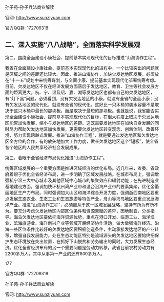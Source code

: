 孙子苑-孙子兵法商业解读

官网: http://www.sunziyuan.com

官方QQ群: 172709318

## 二、深入实施“八八战略”，全面落实科学发展观

第二，围绕全面建设小康社会、提前基本实现现代化的目标推进“山海协作工程”。

我省在全面建设小康社会、提前基本实现现代化的进程中，一个比较突出的问题就是区域之间的差距还比较大。因此，推进山海协作，加快欠发达地区发展，必须放在“十一五”规划中来统筹谋划，与全面小康、提前基本实现现代化部署统筹考虑。目前，欠发达地区不仅在经济发展方面落后于发达地区，教育、卫生等社会发展方面的距离更大。杭、宁、温及绍、嘉、湖等发达地区也都有自己的欠发达地区，有“灯下黑”问题。必须看到，没有欠发达地区的小康，就没有全省的全面小康；没有欠发达地区的现代化，就没有全省的现代化。这好比一只木桶的装水容量不是取决于这只木桶中最长的那块板，而是取决于最短的那块板。也就是说，我省能否实现全面建设小康社会、提前基本实现现代化的目标，在很大程度上取决于欠发达地区能否加快发展，缩小与发达地区的差距。这既需要发达地区在加快自身发展的同时尽力帮助欠发达地区加快发展，更需要欠发达地区转变观念、创新体制、改善环境，努力实现跨越式发展。推进“山海协作工程”，就是要通过发达地区和欠发达地区全方位的合作，有的放矢地加大工作力度，做长欠发达地区这个“短板”，使全省各个地区的人民共享经济社会发展成果。

第三，着眼于全省经济布局优化推进“山海协作工程”。

统筹区域发展的一个重要方面是推进区域经济的优化布局。近几年来，省委、省政府着眼于优化全省经济布局，进一步明确了区域发展战略。在城市布局上，强调增强杭宁温三大中心城市及其他区域中心城市的集聚效应和辐射功能；在先进制造业基地建设方面，强调加快环杭州湾产业带和温台沿海产业带的要素集聚，优化金衢丽地区生产力布局。同时强调加大山区和海洋综合开发力度，强调浙西南地区要重点发展生态农业、生态工业和生态旅游等特色产业，舟山等海岛地区要重点发展海洋产业。推进“山海协作工程”，必须服从于这一区域发展战略，坚持有所为有所不为。要充分考虑欠发达地区内部区位条件和资源禀赋的差异，因地制宜，分类指导。海岛欠发达地区要依托海洋资源优势，重点在港口开发、临港工业、海洋渔业、滨海旅游业、海洋新兴产业等领域开展经济协作活动，做大做强海洋经济。沿海一些区位条件比较好的欠发达地区要积极创造条件，主动承接发达地区的产业转移，增强自我发展能力。处在生态功能区特别是流域源头的欠发达地区要始终把保护生态环境放在突出位置，在抓好下山脱贫和劳务输出的同时，大力发展生态经济。优化全省经济布局的另一个重要问题是劳动力转移。我省目前农村劳动力有2200多万人，其中从事第一产业的还有800多万人。

177

官方QQ群: 172709318

孙子苑-孙子兵法商业解读

官网: http://www.sunziyuan.com